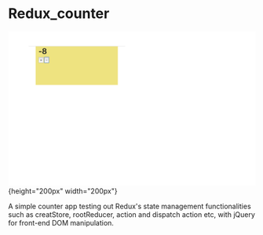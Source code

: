 # Redux_counter

![test image size](https://github.com/HarveyYifanLi/Redux_counter/blob/master/Screen%20Shot%202019-12-19%20at%203.48.40%20PM.png){height="200px" width="200px"}

A simple counter app testing out Redux's state management functionalities such as 
creatStore, rootReducer, action and dispatch action etc, with jQuery for front-end DOM manipulation.
